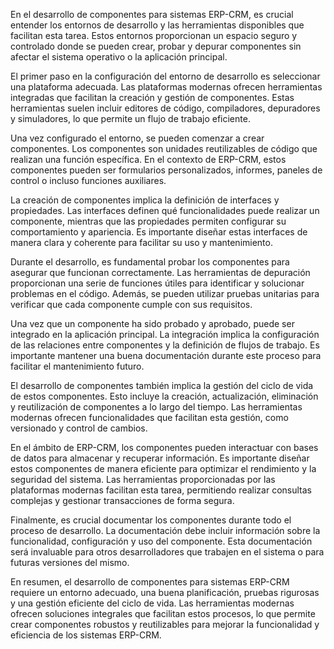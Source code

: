 En el desarrollo de componentes para sistemas ERP-CRM, es crucial entender los entornos de desarrollo y las herramientas disponibles que facilitan esta tarea. Estos entornos proporcionan un espacio seguro y controlado donde se pueden crear, probar y depurar componentes sin afectar el sistema operativo o la aplicación principal.

El primer paso en la configuración del entorno de desarrollo es seleccionar una plataforma adecuada. Las plataformas modernas ofrecen herramientas integradas que facilitan la creación y gestión de componentes. Estas herramientas suelen incluir editores de código, compiladores, depuradores y simuladores, lo que permite un flujo de trabajo eficiente.

Una vez configurado el entorno, se pueden comenzar a crear componentes. Los componentes son unidades reutilizables de código que realizan una función específica. En el contexto de ERP-CRM, estos componentes pueden ser formularios personalizados, informes, paneles de control o incluso funciones auxiliares.

La creación de componentes implica la definición de interfaces y propiedades. Las interfaces definen qué funcionalidades puede realizar un componente, mientras que las propiedades permiten configurar su comportamiento y apariencia. Es importante diseñar estas interfaces de manera clara y coherente para facilitar su uso y mantenimiento.

Durante el desarrollo, es fundamental probar los componentes para asegurar que funcionan correctamente. Las herramientas de depuración proporcionan una serie de funciones útiles para identificar y solucionar problemas en el código. Además, se pueden utilizar pruebas unitarias para verificar que cada componente cumple con sus requisitos.

Una vez que un componente ha sido probado y aprobado, puede ser integrado en la aplicación principal. La integración implica la configuración de las relaciones entre componentes y la definición de flujos de trabajo. Es importante mantener una buena documentación durante este proceso para facilitar el mantenimiento futuro.

El desarrollo de componentes también implica la gestión del ciclo de vida de estos componentes. Esto incluye la creación, actualización, eliminación y reutilización de componentes a lo largo del tiempo. Las herramientas modernas ofrecen funcionalidades que facilitan esta gestión, como versionado y control de cambios.

En el ámbito de ERP-CRM, los componentes pueden interactuar con bases de datos para almacenar y recuperar información. Es importante diseñar estos componentes de manera eficiente para optimizar el rendimiento y la seguridad del sistema. Las herramientas proporcionadas por las plataformas modernas facilitan esta tarea, permitiendo realizar consultas complejas y gestionar transacciones de forma segura.

Finalmente, es crucial documentar los componentes durante todo el proceso de desarrollo. La documentación debe incluir información sobre la funcionalidad, configuración y uso del componente. Esta documentación será invaluable para otros desarrolladores que trabajen en el sistema o para futuras versiones del mismo.

En resumen, el desarrollo de componentes para sistemas ERP-CRM requiere un entorno adecuado, una buena planificación, pruebas rigurosas y una gestión eficiente del ciclo de vida. Las herramientas modernas ofrecen soluciones integrales que facilitan estos procesos, lo que permite crear componentes robustos y reutilizables para mejorar la funcionalidad y eficiencia de los sistemas ERP-CRM.
